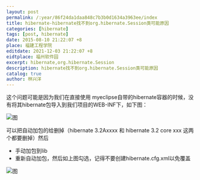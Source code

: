 ```yaml
---
layout: post
permalink: /:year/86f24da1daa848c7b3b0d1634a3963ee/index
title: hibernate-hibernate找不到org.hibernate.Session类可能原因
categories: [hibernate]
tags: [post, hibernate]
date: 2015-08-10 21:22:07 +8
place: 福建工程学院
editdate: 2021-12-03 21:22:07 +8
eidtplace: 福州软件园
excerpt: hibernate,org.hibernate.Session
description: hibernate找不到org.hibernate.Session类可能原因
catalog: true
author: 林兴洋
---
```


这个问题可能是因为我们在直接使用 myeclipse自带的hibernate容器的时候，没有将其hibernate包导入到我们项目的WEB-INF下，如下图：

![图](https://gitee.com/linxingyang/at-2020-10-02-image/raw/master/image/H-hibernate/image/2015-08-10/becb4949029c4ca1766dc85b996eead0.png)




可以把自动加包的给删掉（hibernate 3.2Axxxx  和  hibernate 3.2 core xxx 这两个都要删掉）然后

* 手动加包到lib
* 重新自动加包，然后如上图勾选，记得不要创建hibernate.cfg.xml以免覆盖

![图](https://gitee.com/linxingyang/at-2020-10-02-image/raw/master/image/H-hibernate/image/2015-08-10/f6923cb6422dcbf425c9fce18e9500ff.png)



